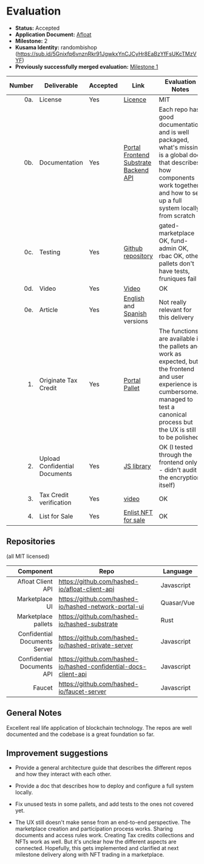 # Evaluation



- **Status:** Accepted
- **Application Document:** [Afloat](https://github.com/w3f/Grants-Program/blob/master/applications/Afloat.md)
- **Milestone:** 2
- **Kusama Identity:** randombishop (https://sub.id/5Gnixfp6vnznRkr91JgwkxYnCJCyHr8EaBzYfFsUKcTMzVYF)
- **Previously successfully merged evaluation:** [Milestone 1](https://github.com/w3f/Grant-Milestone-Delivery/blob/master/deliveries/Afloat_Milestone1.md)

| Number | Deliverable                   | Accepted | Link                                                                                                                                                                                                                                                                                                                     | Evaluation Notes                                                                                                                                                                               |
|-------:|-------------------------------|----------|--------------------------------------------------------------------------------------------------------------------------------------------------------------------------------------------------------------------------------------------------------------------------------------------------------------------------|------------------------------------------------------------------------------------------------------------------------------------------------------------------------------------------------|
|    0a. | License                       | Yes      | [Licence](https://github.com/hashed-io/hashed-substrate/blob/main/LICENSE)                                                                                                                                                                                                                                               | MIT                                                                                                                                                                                            |                                                                                                                       |
|    0b. | Documentation                 | Yes      | [Portal](https://github.com/hashed-io/hashed-network-portal-ui) [Frontend](https://github.com/hashed-io/hashed-marketplaces-ui) [Substrate](https://github.com/hashed-io/hashed-substrate) [Backend](https://github.com/hashed-io/hashed-private-server)   [API](https://github.com/hashed-io/hashed-private-client-api) | Each repo has good documentation and is well packaged, what's missing is a global doc that describes how components work together and how to set up a full system locally from scratch         |
|    0c. | Testing                       | Yes      | [Github repository](https://github.com/hashed-io/hashed-substrate/blob/main/pallets/gated-marketplace/src/tests.rs)                                                                                                                                                                                                      | gated-marketplace OK, fund-admin OK, rbac OK, other pallets don't have tests, fruniques fail                                                                                                   |
|    0d. | Video                         | Yes      | [Video](https://drive.google.com/file/d/1yvCiuJ7P5xTPtTwCLZyNWCSez4NBUGfP/view)                                                                                                                                                                                                                                          | OK                                                                                                                                                                                             |                
|    0e. | Article                       | Yes      | [English](https://docs.google.com/document/d/1bDswb619nkdL0xt41GEJEtyLcCOc3LO-M-dB2RdDr9s/edit?usp=sharing) and [Spanish](https://docs.google.com/document/d/1DNHgONQrZfpG4f0f79n6pS9h9jUQQDW52OlWCw1TiJA/edit?usp=sharing) versions                                                                                     | Not really relevant for this delivery                                                                                                                                                          |
|     1. | Originate Tax Credit          | Yes      | [Portal](https://github.com/hashed-io/hashed-network-portal-ui) [Pallet](https://github.com/hashed-io/hashed-substrate/blob/develop/pallets/fruniques/src/lib.rs)                                                                                                                                                        | The functions are available in the pallets and work as expected, but the frontend and user experience is cumbersome. I managed to test a canonical process but the UX is still to be polished. |
|     2. | Upload Confidential Documents | Yes      | [JS library](https://github.com/hashed-io/hashed-confidential-docs-client-api/blob/015b59837eb8c0117fecb0c6323053d605a6f5fd/src/model/OwnedData.js#L57)                                                                                                                                                                  | OK (I tested through the frontend only - didn't audit the encryption itself)                                                                                                                   |
|     3. | Tax Credit verification       | Yes      | [video](https://drive.google.com/file/d/1yvCiuJ7P5xTPtTwCLZyNWCSez4NBUGfP/view?usp=sharing)                                                                                                                                                                                                                              | OK                                                                                                                                                                                             |                                                                                                                                                                                                                                                                 |
|     4. | List for Sale                 | Yes      | [Enlist NFT for sale](https://github.com/hashed-io/hashed-substrate/blob/00135e71f7bed81cf9f8dbd902b989bd19393f7e/pallets/gated-marketplace/src/lib.rs#L549)                                                                                                                                                             | OK                                                                                                                                                                                             |


## Repositories
(all MIT licensed)

|                     Component | Repo                                                             | Language   |
|------------------------------:|------------------------------------------------------------------|------------|
|             Afloat Client API | https://github.com/hashed-io/afloat-client-api                   | Javascript |
|                Marketplace UI | https://github.com/hashed-io/hashed-network-portal-ui            | Quasar/Vue |
|           Marketplace pallets | https://github.com/hashed-io/hashed-substrate                    | Rust       |
| Confidential Documents Server | https://github.com/hashed-io/hashed-private-server               | Javascript |
|    Confidential Documents API | https://github.com/hashed-io/hashed-confidential-docs-client-api | Javascript |
|                        Faucet | https://github.com/hashed-io/faucet-server                       | Javascript |


## General Notes

Excellent real life application of blockchain technology. 
The repos are well documented and the codebase is a great foundation so far.


## Improvement suggestions

* Provide a general architecture guide that describes the different repos and how they interact with each other.

* Provide a doc that describes how to deploy and configure a full system locally.

* Fix unused tests in some pallets, and add tests to the ones not covered yet.

* The UX still doesn't make sense from an end-to-end perspective. 
The marketplace creation and participation process works. 
Sharing documents and access rules work.
Creating Tax credits collections and NFTs work as well.
But it's unclear how the different aspects are connected.
Hopefully, this gets implemented and clarified at next milestone delivery along with NFT trading in a marketplace.